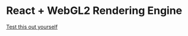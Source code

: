 # React + WebGL2 Rendering Engine

[Test this out yourself](https://jumballaya.github.io/webgl-3d-scene-manager/)
